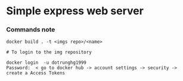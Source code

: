 # Simple express web server


### Commands note

```
docker build . -t <imgs repo>/<name>

# To login to the img repository

docker login  -u dotrunghg1999
Password:  < go to docker hub -> account settings -> security -> create a Access Tokens 


```


